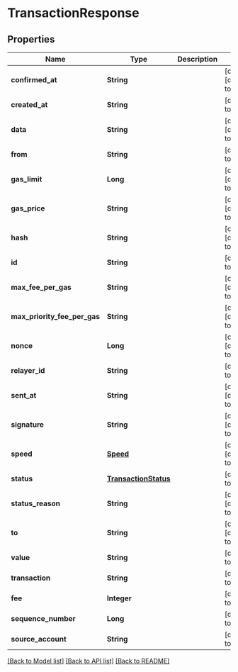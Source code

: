 # TransactionResponse

## Properties

| Name                         | Type                                          | Description | Notes                        |
| ---------------------------- | --------------------------------------------- | ----------- | ---------------------------- |
| **confirmed_at**             | **String**                                    |             | [optional] [default to null] |
| **created_at**               | **String**                                    |             | [default to null]            |
| **data**                     | **String**                                    |             | [optional] [default to null] |
| **from**                     | **String**                                    |             | [default to null]            |
| **gas_limit**                | **Long**                                      |             | [optional] [default to null] |
| **gas_price**                | **String**                                    |             | [optional] [default to null] |
| **hash**                     | **String**                                    |             | [optional] [default to null] |
| **id**                       | **String**                                    |             | [default to null]            |
| **max_fee_per_gas**          | **String**                                    |             | [optional] [default to null] |
| **max_priority_fee_per_gas** | **String**                                    |             | [optional] [default to null] |
| **nonce**                    | **Long**                                      |             | [optional] [default to null] |
| **relayer_id**               | **String**                                    |             | [default to null]            |
| **sent_at**                  | **String**                                    |             | [optional] [default to null] |
| **signature**                | **String**                                    |             | [optional] [default to null] |
| **speed**                    | [**Speed**](Speed.md)                         |             | [optional] [default to null] |
| **status**                   | [**TransactionStatus**](TransactionStatus.md) |             | [default to null]            |
| **status_reason**            | **String**                                    |             | [optional] [default to null] |
| **to**                       | **String**                                    |             | [optional] [default to null] |
| **value**                    | **String**                                    |             | [default to null]            |
| **transaction**              | **String**                                    |             | [default to null]            |
| **fee**                      | **Integer**                                   |             | [default to null]            |
| **sequence_number**          | **Long**                                      |             | [default to null]            |
| **source_account**           | **String**                                    |             | [default to null]            |

[[Back to Model list]](../README.md#documentation-for-models) [[Back to API list]](../README.md#documentation-for-api-endpoints) [[Back to README]](../README.md)
